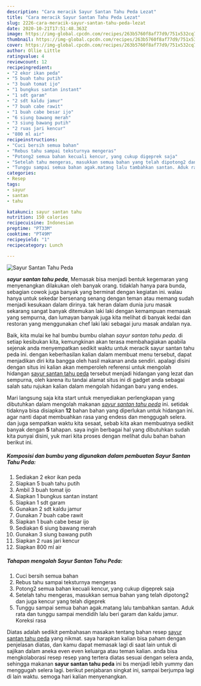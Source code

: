 ```yaml
---
description: "Cara meracik Sayur Santan Tahu Peda Lezat"
title: "Cara meracik Sayur Santan Tahu Peda Lezat"
slug: 2226-cara-meracik-sayur-santan-tahu-peda-lezat
date: 2020-10-21T17:51:48.363Z
image: https://img-global.cpcdn.com/recipes/263b5760f8af77d9/751x532cq70/sayur-santan-tahu-peda-foto-resep-utama.jpg
thumbnail: https://img-global.cpcdn.com/recipes/263b5760f8af77d9/751x532cq70/sayur-santan-tahu-peda-foto-resep-utama.jpg
cover: https://img-global.cpcdn.com/recipes/263b5760f8af77d9/751x532cq70/sayur-santan-tahu-peda-foto-resep-utama.jpg
author: Ollie Little
ratingvalue: 4
reviewcount: 12
recipeingredient:
- "2 ekor ikan peda"
- "5 buah tahu putih"
- "3 buah tomat ijo"
- "1 bungkus santan instant"
- "1 sdt garam"
- "2 sdt kaldu jamur"
- "7 buah cabe rawit"
- "1 buah cabe besar ijo"
- "6 siung bawang merah"
- "3 siung bawang putih"
- "2 ruas jari kencur"
- "800 ml air"
recipeinstructions:
- "Cuci bersih semua bahan"
- "Rebus tahu sampai teksturnya mengeras"
- "Potong2 semua bahan kecuali kencur, yang cukup digeprek saja"
- "Setelah tahu mengeras, masukkan semua bahan yang telah dipotong2 dan juga kencur yang telah digeprek"
- "Tunggu sampai semua bahan agak.matang lalu tambahkan santan. Aduk rata dan tunggu sampai mendidih lalu beri garam dan kaldu jamur. Koreksi rasa"
categories:
- Resep
tags:
- sayur
- santan
- tahu

katakunci: sayur santan tahu 
nutrition: 150 calories
recipecuisine: Indonesian
preptime: "PT33M"
cooktime: "PT49M"
recipeyield: "1"
recipecategory: Lunch

---
```



![Sayur Santan Tahu Peda](https://img-global.cpcdn.com/recipes/263b5760f8af77d9/751x532cq70/sayur-santan-tahu-peda-foto-resep-utama.jpg)

<b><i>sayur santan tahu peda</i></b>, Memasak bisa menjadi bentuk kegemaran yang menyenangkan dilakukan oleh banyak orang. tidaklah hanya para bunda, sebagian cowok juga banyak yang berminat dengan kegiatan ini. walau hanya untuk sekedar bersenang senang dengan teman atau memang sudah menjadi kesukaan dalam dirinya. tak heran dalam dunia juru masak sekarang sangat banyak ditemukan laki laki dengan kemampuan memasak yang sempurna, dan lumayan banyak juga kita melihat di banyak kedai dan restoran yang menggunakan chef laki laki sebagai juru masak andalan nya.



Baik, kita mulai ke hal bumbu bumbu olahan <i>sayur santan tahu peda</i>. di setiap kesibukan kita, kemungkinan akan terasa membahagiakan apabila sejenak anda menyempatkan sedikit waktu untuk meracik sayur santan tahu peda ini. dengan keberhasilan kalian dalam membuat menu tersebut, dapat menjadikan diri kita bangga oleh hasil makanan anda sendiri. apalagi disini dengan situs ini kalian akan memperoleh referensi untuk mengolah hidangan <u>sayur santan tahu peda</u> tersebut menjadi hidangan yang lezat dan sempurna, oleh karena itu tandai alamat situs ini di gadget anda sebagai salah satu rujukan kalian dalam mengolah hidangan baru yang endes.


Mari langsung saja kita start untuk menyediakan perlengkapan yang dibutuhkan dalam mengolah makanan <u><i>sayur santan tahu peda</i></u> ini. setidak tidaknya bisa disiapkan <b>12</b> bahan bahan yang diperlukan untuk hidangan ini. agar nanti dapat membuahkan rasa yang endess dan menggugah selera. dan juga sempatkan waktu kita sesaat, sebab kita akan membuatnya sedikit banyak dengan <b>5</b> tahapan. saya ingin berbagai hal yang dibutuhkan sudah kita punyai disini, yuk mari kita proses dengan melihat dulu bahan bahan berikut ini.

<!--inarticleads1-->

##### Komposisi dan bumbu yang digunakan dalam pembuatan Sayur Santan Tahu Peda:

1. Sediakan 2 ekor ikan peda
1. Siapkan 5 buah tahu putih
1. Ambil 3 buah tomat ijo
1. Siapkan 1 bungkus santan instant
1. Siapkan 1 sdt garam
1. Gunakan 2 sdt kaldu jamur
1. Gunakan 7 buah cabe rawit
1. Siapkan 1 buah cabe besar ijo
1. Sediakan 6 siung bawang merah
1. Gunakan 3 siung bawang putih
1. Siapkan 2 ruas jari kencur
1. Siapkan 800 ml air




<!--inarticleads2-->

##### Tahapan mengolah Sayur Santan Tahu Peda:

1. Cuci bersih semua bahan
1. Rebus tahu sampai teksturnya mengeras
1. Potong2 semua bahan kecuali kencur, yang cukup digeprek saja
1. Setelah tahu mengeras, masukkan semua bahan yang telah dipotong2 dan juga kencur yang telah digeprek
1. Tunggu sampai semua bahan agak.matang lalu tambahkan santan. Aduk rata dan tunggu sampai mendidih lalu beri garam dan kaldu jamur. Koreksi rasa




Diatas adalah sedikit pembahasan masakan tentang bahan resep <u>sayur santan tahu peda</u> yang nikmat. saya harapkan kalian bisa paham dengan penjelasan diatas, dan kamu dapat memasak lagi di saat lain untuk di sajikan dalam aneka even even keluarga atau teman kalian. anda bisa mengkolaborasi resep resep yang tertera diatas sesuai dengan selera anda, sehingga makanan <b>sayur santan tahu peda</b> ini bs menjadi lebih yummy dan menggugah selera lagi. berikut penjabaran singkat ini, sampai berjumpa lagi di lain waktu. semoga hari kalian menyenangkan.
